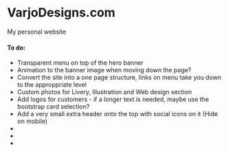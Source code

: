 # VarjoDesigns.com
 My personal website

<h4>To do:</h4>
<ul>
 <li>Transparent menu on top of the hero banner</li>
 <li>Animation to the banner image when moving down the page?</li>
 <li>Convert the site into a one page structure, links on menu take you down to the approppriate level</li>
 <li>Custom photos for Livery, Illustration and Web design section</li>
 <li>Add logos for customers - if a longer text is needed, maybe use the bootstrap card selection?</li>
 <li>Add a very small extra header onto the top with social icons on it (Hide on mobile)</li>
 <li></li>
 <li></li>
 <li></li>
</ul>
